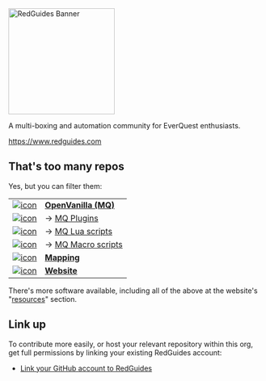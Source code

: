 <img src="https://www.redguides.com/images/redgnome.png" alt="RedGuides Banner" width="210"/>

A multi-boxing and automation community for EverQuest enthusiasts.

https://www.redguides.com

## That's too many repos

Yes, but you can filter them:



|||
|:---:|---|
| [![icon](https://www.redguides.com/community/data/xfa/nodesicontweak/icons/mqnew.png)](https://github.com/orgs/RedGuides/repositories?q=props.Type%3Astandalone) | [**OpenVanilla (MQ)**](https://github.com/orgs/RedGuides/repositories?q=props.Type%3Astandalone) |
| [![icon](https://www.redguides.com/community/data/xfa/nodesicontweak/icons/pluginnew.png)](https://github.com/orgs/RedGuides/repositories?q=props.Type%3Aplugin) | → [MQ Plugins](https://github.com/orgs/RedGuides/repositories?q=props.Type%3Aplugin) |
| [![icon](https://www.redguides.com/community/data/xfa/nodesicontweak/icons/luanew.png)](https://github.com/orgs/RedGuides/repositories?q=props.Type%3Alua) | → [MQ Lua scripts](https://github.com/orgs/RedGuides/repositories?q=props.Type%3Alua) |
| [![icon](https://www.redguides.com/community/data/xfa/nodesicontweak/icons/macronew.png)](https://github.com/orgs/RedGuides/repositories?q=props.Type%3Amacro) | → [MQ Macro scripts](https://github.com/orgs/RedGuides/repositories?q=props.Type%3Amacro) |
| [![icon](https://www.redguides.com/community/data/xfa/nodesicontweak/icons/mapnew.png)](https://github.com/orgs/RedGuides/repositories?q=props.Type%3Amap) | [**Mapping**](https://github.com/orgs/RedGuides/repositories?q=props.Type%3Amap) |
| [![icon](https://www.redguides.com/community/data/xfa/nodesicontweak/icons/hammernew.png)](https://github.com/orgs/RedGuides/repositories?q=props.Type%3Awebsite) | [**Website**](https://github.com/orgs/RedGuides/repositories?q=props.Type%3Awebsite) |

There's more software available, including all of the above at the website's "[resources](https://www.redguides.com/community/resources)" section.


## Link up

To contribute more easily, or host your relevant repository within this org, get full permissions by linking your existing RedGuides account:

-  [Link your GitHub account to RedGuides](https://www.redguides.com/amember/member)







